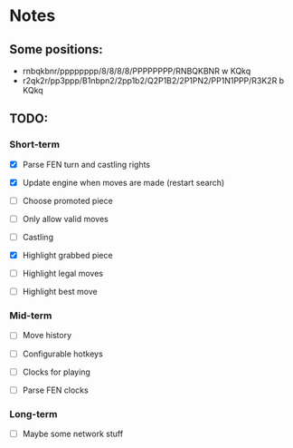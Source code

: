# Notes

## Some positions:

* rnbqkbnr/pppppppp/8/8/8/8/PPPPPPPP/RNBQKBNR w KQkq
* r2qk2r/pp3ppp/B1nbpn2/2pp1b2/Q2P1B2/2P1PN2/PP1N1PPP/R3K2R b KQkq


## TODO:

### Short-term

- [x] Parse FEN turn and castling rights
- [x] Update engine when moves are made (restart search)
- [ ] Choose promoted piece
- [ ] Only allow valid moves
- [ ] Castling
- [x] Highlight grabbed piece
- [ ] Highlight legal moves
- [ ] Highlight best move


### Mid-term

- [ ] Move history
- [ ] Configurable hotkeys
- [ ] Clocks for playing
- [ ] Parse FEN clocks


### Long-term

- [ ] Maybe some network stuff